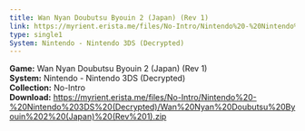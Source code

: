 ```yaml
---
title: Wan Nyan Doubutsu Byouin 2 (Japan) (Rev 1)
link: https://myrient.erista.me/files/No-Intro/Nintendo%20-%20Nintendo%203DS%20(Decrypted)/Wan%20Nyan%20Doubutsu%20Byouin%202%20(Japan)%20(Rev%201).zip
type: single1
System: Nintendo - Nintendo 3DS (Decrypted)
---
```

<b>Game:</b> Wan Nyan Doubutsu Byouin 2 (Japan) (Rev 1)<br>
<b>System:</b> Nintendo - Nintendo 3DS (Decrypted)<br>
<b>Collection:</b> No-Intro<br>
<b>Download:</b> https://myrient.erista.me/files/No-Intro/Nintendo%20-%20Nintendo%203DS%20(Decrypted)/Wan%20Nyan%20Doubutsu%20Byouin%202%20(Japan)%20(Rev%201).zip